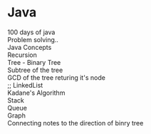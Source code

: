 # Java
100 days of java
<br/>
Problem solving.. <br/>
Java Concepts <br/>
Recursion <br/>
Tree - Binary Tree <br/>
Subtree of the tree <br/>
GCD of the tree returing it's node <br/>;;
LinkedList <br/>
Kadane's Algorithm <br/>
Stack <br/>
Queue <br/>
Graph <br/>
Connecting notes to the direction of binry tree
